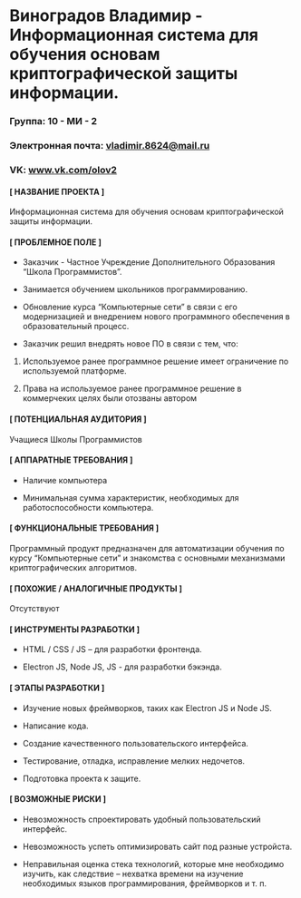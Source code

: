 Виноградов Владимир - Информационная система для обучения основам криптографической защиты информации.
==================================

### Группа: 10 - МИ - 2

### Электронная почта: vladimir.8624@mail.ru

### VK: www.vk.com/olov2

#### [ НАЗВАНИЕ ПРОЕКТА ]

  Информационная система для обучения основам криптографической защиты информации.

#### [ ПРОБЛЕМНОЕ ПОЛЕ ]

  * Заказчик - Частное Учреждение Дополнительного Образования “Школа Программистов”.
  
  * Занимается обучением школьников программированию.
  
  * Обновление курса “Компьютерные сети” в связи с его модернизацией и внедрением нового программного обеспечения в образовательный процесс.
  
  * Заказчик решил внедрять новое ПО в связи с тем, что:
  
  1.   Используемое ранее программное решение имеет ограничение по используемой платформе.
  
  2.   Права на используемое ранее программное решение в коммерчеких целях были отозваны автором
  
#### [ ПОТЕНЦИАЛЬНАЯ АУДИТОРИЯ ]

  Учащиеся Школы Программистов

#### [ АППАРАТНЫЕ ТРЕБОВАНИЯ ]

  * Наличие компьютера
  
  * Минимальная сумма характеристик, необходимых для работоспособности компьютера.

#### [ ФУНКЦИОНАЛЬНЫЕ ТРЕБОВАНИЯ ]

  Программный продукт предназначен для автоматизации обучения по курсу “Компьютерные сети” и знакомства с основными механизмами криптографических алгоритмов.

#### [ ПОХОЖИЕ / АНАЛОГИЧНЫЕ ПРОДУКТЫ ]

  Отсутствуют

#### [ ИНСТРУМЕНТЫ РАЗРАБОТКИ ]

  * HTML / CSS / JS – для разработки фронтенда.
  
  * Electron JS, Node JS, JS - для разработки бэкэнда.

#### [ ЭТАПЫ РАЗРАБОТКИ ]

  * Изучение новых фреймворков, таких как Electron JS и Node JS.

  * Написание кода.

  * Создание качественного пользовательского интерфейса.

  * Тестирование, отладка, исправление мелких недочетов.

  * Подготовка проекта к защите.

#### [ ВОЗМОЖНЫЕ РИСКИ ]

  * Невозможность спроектировать удобный пользовательский интерфейс.
  
  * Невозможность успеть оптимизировать сайт под разные устройста.

  * Неправильная оценка стека технологий, которые мне необходимо изучить, как следствие – нехватка времени на изучение необходимых языков программирования, фреймворков и т. п.
